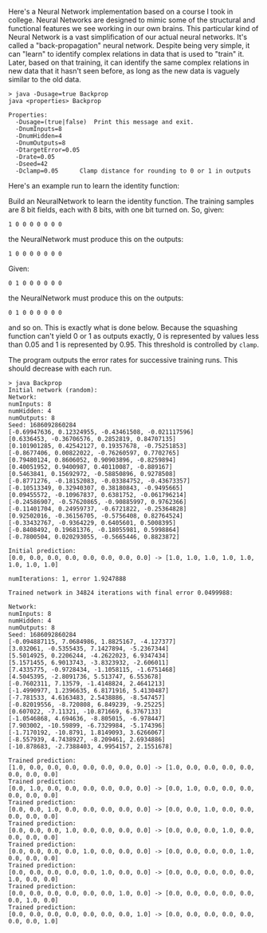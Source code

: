 Here's a Neural Network implementation based on a course I took
in college.  Neural Networks are designed to mimic some of the
structural and functional features we see working in our own
brains.  This particular kind of Neural Network is a vast
simplification of our actual neural networks.  It's called a
"back-propagation" neural network.  Despite being very simple, it
can "learn" to identify complex relations in data that is used to
"train" it.  Later, based on that training, it can identify the
same complex relations in new data that it hasn't seen before, as
long as the new data is vaguely similar to the old data.</p>


```
> java -Dusage=true Backprop
java <properties> Backprop

Properties:
  -Dusage=(true|false)	Print this message and exit.
  -DnumInputs=8
  -DnumHidden=4
  -DnumOutputs=8
  -DtargetError=0.05
  -Drate=0.05
  -Dseed=42
  -Dclamp=0.05		Clamp distance for rounding to 0 or 1 in outputs
```

Here's an example run to learn the identity function:

Build an NeuralNetwork to learn the identity function.  The training
samples are 8 bit fields, each with 8 bits, with one bit turned
on.  So, given:

`1 0 0 0 0 0 0 0`

the NeuralNetwork must produce this on the outputs:

`1 0 0 0 0 0 0 0`

Given:

`0 1 0 0 0 0 0 0`

the NeuralNetwork must produce this on the outputs:

`0 1 0 0 0 0 0 0`

and so on.  This is exactly what is done below.  Because the squashing
function can't yield 0 or 1 as outputs exactly, 0 is represented by
values less than 0.05 and 1 is represented by 0.95.  This threshold is
controlled by `clamp`.

The program outputs the error rates for successive training runs.
This should decrease with each run.

```
> java Backprop
Initial network (random):
Network:
numInputs: 8
numHidden: 4
numOutputs: 8
Seed: 1686092860284
[-0.69947636, 0.12324955, -0.43461508, -0.021117596]
[0.6336453, -0.36706576, 0.2852819, 0.84707135]
[0.101901285, 0.42542127, 0.19357678, -0.75251853]
[-0.8677406, 0.00822022, -0.76260597, 0.7702765]
[0.79480124, 0.8606052, 0.90903896, -0.8259894]
[0.40051952, 0.9400987, 0.40110087, -0.889167]
[0.5463841, 0.15692972, -0.58850896, 0.9278508]
[-0.8771276, -0.18152083, -0.03384752, -0.43673357]
[-0.10513349, 0.32940307, 0.38180843, -0.9495665]
[0.09455572, -0.10967837, 0.6381752, -0.061796214]
[-0.24586907, -0.57620865, -0.90885997, 0.9762366]
[-0.11401704, 0.24959737, -0.6721822, -0.25364828]
[0.92502016, -0.36156705, -0.5756408, 0.82764524]
[-0.33432767, -0.9364229, 0.6405601, 0.5008395]
[-0.8408492, 0.19681376, -0.18055981, 0.5998864]
[-0.7800504, 0.020293055, -0.5665446, 0.8823872]

Initial prediction:
[0.0, 0.0, 0.0, 0.0, 0.0, 0.0, 0.0, 0.0] -> [1.0, 1.0, 1.0, 1.0, 1.0, 1.0, 1.0, 1.0]

numIterations: 1, error 1.9247888

Trained network in 34824 iterations with final error 0.0499988:

Network:
numInputs: 8
numHidden: 4
numOutputs: 8
Seed: 1686092860284
[-0.094887115, 7.0684986, 1.8825167, -4.127377]
[3.032061, -0.5355435, 7.1427894, -5.2367344]
[5.5014925, 0.2206244, -4.2622023, 6.9347434]
[5.1571455, 6.9013743, -3.8323932, -2.606011]
[7.4335775, -0.9728434, -1.1058115, -1.6751468]
[4.5045395, -2.8091736, 5.513747, 6.553678]
[-0.7602311, 7.13579, -1.4148824, 2.4641213]
[-1.4990977, 1.2396635, 6.8171916, 5.4130487]
[-7.781533, 4.6163483, 2.5438886, -8.547457]
[-0.82019556, -8.720808, 6.849239, -9.25225]
[0.607022, -7.11321, -10.871669, 6.3767133]
[-1.0546868, 4.694636, -8.805015, -6.978447]
[7.903002, -10.59899, -6.7329984, -5.174396]
[-1.7170192, -10.8791, 1.8149093, 3.6266067]
[-8.557939, 4.7438927, -8.209461, 2.6934886]
[-10.878683, -2.7388403, 4.9954157, 2.1551678]

Trained prediction:
[1.0, 0.0, 0.0, 0.0, 0.0, 0.0, 0.0, 0.0] -> [1.0, 0.0, 0.0, 0.0, 0.0, 0.0, 0.0, 0.0]
Trained prediction:
[0.0, 1.0, 0.0, 0.0, 0.0, 0.0, 0.0, 0.0] -> [0.0, 1.0, 0.0, 0.0, 0.0, 0.0, 0.0, 0.0]
Trained prediction:
[0.0, 0.0, 1.0, 0.0, 0.0, 0.0, 0.0, 0.0] -> [0.0, 0.0, 1.0, 0.0, 0.0, 0.0, 0.0, 0.0]
Trained prediction:
[0.0, 0.0, 0.0, 1.0, 0.0, 0.0, 0.0, 0.0] -> [0.0, 0.0, 0.0, 1.0, 0.0, 0.0, 0.0, 0.0]
Trained prediction:
[0.0, 0.0, 0.0, 0.0, 1.0, 0.0, 0.0, 0.0] -> [0.0, 0.0, 0.0, 0.0, 1.0, 0.0, 0.0, 0.0]
Trained prediction:
[0.0, 0.0, 0.0, 0.0, 0.0, 1.0, 0.0, 0.0] -> [0.0, 0.0, 0.0, 0.0, 0.0, 1.0, 0.0, 0.0]
Trained prediction:
[0.0, 0.0, 0.0, 0.0, 0.0, 0.0, 1.0, 0.0] -> [0.0, 0.0, 0.0, 0.0, 0.0, 0.0, 1.0, 0.0]
Trained prediction:
[0.0, 0.0, 0.0, 0.0, 0.0, 0.0, 0.0, 1.0] -> [0.0, 0.0, 0.0, 0.0, 0.0, 0.0, 0.0, 1.0]
```
